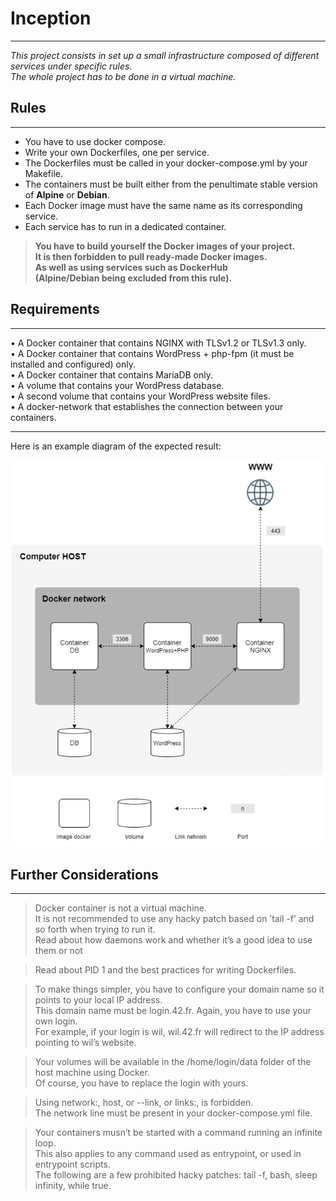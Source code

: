 # Inception
- - - -
_This project consists in set up a small infrastructure
composed of different services under specific rules.  
The whole project has to be done in a virtual machine._


## Rules 
- - - -
* You have to use docker compose.  
* Write your own Dockerfiles, one per service.  
* The Dockerfiles must be called in your docker-compose.yml by your Makefile.  
* The containers must be built either from the penultimate stable version of __Alpine__ or __Debian__.  
* Each Docker image must have the same name as its corresponding service.  
* Each service has to run in a dedicated container.  

> __You have to build yourself the Docker images of your project.  
It is then forbidden to pull ready-made Docker images.  
As well as using services such as DockerHub  
(Alpine/Debian being excluded from this rule).__  


## Requirements
- - - -
• A Docker container that contains NGINX with TLSv1.2 or TLSv1.3 only.  
• A Docker container that contains WordPress + php-fpm (it must be installed and configured) only.  
• A Docker container that contains MariaDB only.  
• A volume that contains your WordPress database.  
• A second volume that contains your WordPress website files.  
• A docker-network that establishes the connection between your containers.  


- - - - 
Here is an example diagram of the expected result:  
<p> 
<img src="https://github.com/sumxtx/Inception/blob/main/assets/2024-09-28_19-34.png" width="100%" height="50%" position="center">
</p>

## Further Considerations
- - - -
> Docker container is not a virtual machine.  
It is not recommended to use any hacky patch based on ’tail -f’ and so forth when trying to run it.  
Read about how daemons work and whether it’s a good idea to use them or not

> Read about PID 1 and the best practices for writing Dockerfiles.

> To make things simpler, you have to configure your domain name so it points to your local IP address.  
This domain name must be login.42.fr. Again, you have to use your own login.  
For example, if your login is wil, wil.42.fr will redirect to the IP address pointing to wil’s website.  

> Your volumes will be available in the /home/login/data folder of the host machine using Docker.  
Of course, you have to replace the login with yours.

> Using network:, host, or --link, or links:, is forbidden.  
The network line must be present in your docker-compose.yml file.
 
> Your containers musn’t be started with a command running an infinite loop.  
This also applies to any command used as entrypoint, or used in entrypoint scripts.  
The following are a few prohibited hacky patches: tail -f, bash, sleep infinity, while true.
